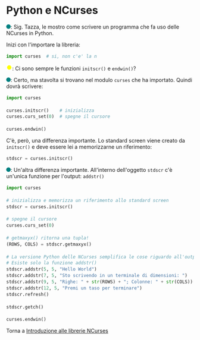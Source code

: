 # Python e NCurses

![](../../images/people/tess.png): Sig. Tazza, le mostro come scrivere
un programma che fa uso delle NCurses in Python.

Inizi con l'importare la libreria:

```py
import curses  # si, non c'e' la n
```

![](../../images/people/tazza.png): Ci sono sempre le funzioni `initscr()` e
`endwin()`?

![](../../images/people/tess.png): Certo, ma stavolta si trovano nel modulo
`curses` che ha importato. Quindi dovrà scrivere:

```py
import curses

curses.initscr()    # inizializza
curses.curs_set(0)  # spegne il cursore

curses.endwin()
```

C'è, però, una differenza importante. Lo standard screen viene creato
da `initscr()` e deve essere lei a memorizzarne un riferimento:

```py
stdscr = curses.initscr()
```

![](../../images/people/tess.png): Un'altra differenza importante.
All'interno dell'oggetto `stdscr` c'è un'unica funzione per l'output: `addstr()`

```py
import curses

# inizializza e memorizza un riferimento allo standard screen
stdscr = curses.initscr()

# spegne il cursore
curses.curs_set(0)

# getmaxyx() ritorna una tupla!
(ROWS, COLS) = stdscr.getmaxyx()

# La versione Python delle NCurses semplifica le cose riguardo all'output.
# Esiste solo la funzione addstr()
stdscr.addstr(5, 5, "Hello World")
stdscr.addstr(7, 5, "Sto scrivendo in un terminale di dimensioni: ")
stdscr.addstr(9, 5, "Righe: " + str(ROWS) + "; Colonne: " + str(COLS))
stdscr.addstr(12, 5, "Premi un taso per terminare")
stdscr.refresh()

stdscr.getch()

curses.endwin()
```

Torna a [Introduzione alle librerie NCurses](../summary.md)
